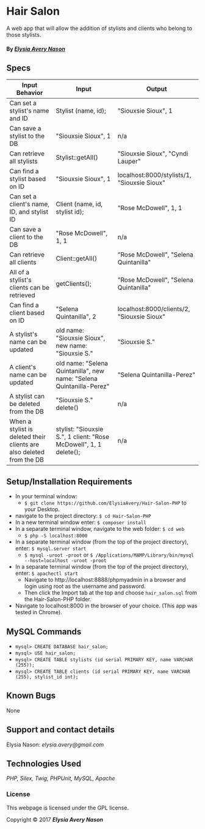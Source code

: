 # Hair Salon
A web app that will allow the addition of stylists and clients who belong to those stylists.

#### By _[**Elysia Avery Nason**](https://github.com/elysiaavery)_

## Specs

Input Behavior | Input | Output
---------------|-------|--------
Can set a stylist's name and ID | Stylist (name, id); | "Siouxsie Sioux", 1
Can save a stylist to the DB | "Siouxsie Sioux", 1 | n/a
Can retrieve all stylists  | Stylist::getAll() | "Siouxsie Sioux", "Cyndi Lauper"
Can find a stylist based on ID | "Siouxsie Sioux", 1 | localhost:8000/stylists/1, "Siouxsie Sioux"
Can set a client's name, ID, and stylist ID | Client (name, id, stylist id); | "Rose McDowell", 1, 1
Can save a client to the DB | "Rose McDowell", 1, 1 | n/a
Can retrieve all clients  | Client::getAll() | "Rose McDowell", "Selena Quintanilla"
All of a stylist's clients can be retrieved | getClients(); | "Rose McDowell", "Selena Quintanilla"
Can find a client based on ID | "Selena Quintanilla", 2 | localhost:8000/clients/2, "Siouxsie Sioux"
A stylist's name can be updated | old name: "Siouxsie Sioux", new name: "Siouxsie S." | "Siouxsie S."
A client's name can be updated | old name: "Selena Quintanilla", new name: "Selena Quintanilla-Perez" | "Selena Quintanilla-Perez"
A stylist can be deleted from the DB | "Siouxsie S." delete() | n/a
When a stylist is deleted their clients are also deleted from the DB | stylist: "Siouxsie S.", 1 client: "Rose McDowell", 1, 1 delete(); | n/a

## Setup/Installation Requirements

* In your terminal window:
  * `$ git clone https://github.com/ElysiaAvery/Hair-Salon-PHP` to your Desktop.
* navigate to the project directory: `$ cd Hair-Salon-PHP`
* In a new terminal window enter: `$ composer install`
* In a separate terminal window, navigate to the web folder: `$ cd web`
  * `$ php -S localhost:8000`
* In a separate terminal window (from the top of the project directory), enter: `$ mysql.server start`
  * `$ mysql -uroot -proot` or `$ /Applications/MAMP/Library/bin/mysql --host=localhost -uroot -proot`
* In a separate terminal window (from the top of the project directory), enter: `$ apachectl start`
  * Navigate to http://localhost:8888/phpmyadmin in a browser and login using root as the username and password.
  * Then click the Import tab at the top and choose `hair_salon.sql` from the Hair-Salon-PHP folder.
* Navigate to localhost:8000 in the browser of your choice. (This app was tested in Chrome).

## MySQL Commands

* `mysql> CREATE DATABASE hair_salon;`
* `mysql> USE hair_salon;`
* `mysql> CREATE TABLE stylists (id serial PRIMARY KEY, name VARCHAR (255));`
* `mysql> CREATE TABLE clients (id serial PRIMARY KEY, name VARCHAR (255), stylist_id int);`


## Known Bugs

None

## Support and contact details

Elysia Nason: _elysia.avery@gmail.com_

## Technologies Used

_PHP,
Silex,
Twig,
PHPUnit,
MySQL,
Apache_

### License

This webpage is licensed under the GPL license.

Copyright &copy; 2017 **_Elysia Avery Nason_**
